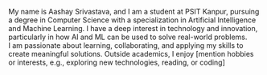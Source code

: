 My name is Aashay Srivastava, and I am a student at PSIT Kanpur, pursuing a degree in Computer Science with a specialization
in Artificial Intelligence and Machine Learning. I have a deep interest in technology and innovation,              
particularly in how AI and ML can be used to solve real-world problems.           
I am passionate about learning, collaborating, and applying my skills to create meaningful solutions. 
Outside academics, I enjoy [mention hobbies or interests, e.g., exploring new technologies, reading, or coding]
